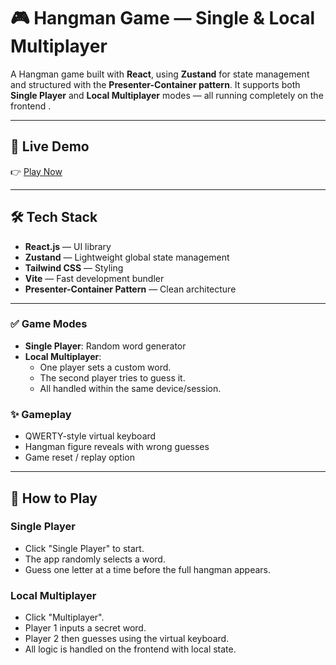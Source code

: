 # 🎮 Hangman Game — Single & Local Multiplayer

A Hangman game built with **React**, using **Zustand** for state management and structured with the **Presenter-Container pattern**. It supports both **Single Player** and **Local Multiplayer** modes — all running completely on the frontend .

---

## 🚀 Live Demo

👉 [Play Now](hangman-game-three-sable.vercel.app
)

---

## 🛠 Tech Stack

- **React.js** — UI library
- **Zustand** — Lightweight global state management
- **Tailwind CSS** — Styling 
- **Vite** — Fast development bundler
- **Presenter-Container Pattern** — Clean architecture

---

### ✅ Game Modes

- **Single Player**: Random word generator
- **Local Multiplayer**: 
  - One player sets a custom word.
  - The second player tries to guess it.
  - All handled within the same device/session.

### ✨ Gameplay

- QWERTY-style virtual keyboard
- Hangman figure reveals with wrong guesses
- Game reset / replay option

---

## 🧩 How to Play

### Single Player
- Click "Single Player" to start.
- The app randomly selects a word.
- Guess one letter at a time before the full hangman appears.

### Local Multiplayer
- Click "Multiplayer".
- Player 1 inputs a secret word.
- Player 2 then guesses using the virtual keyboard.
- All logic is handled on the frontend with local state.


